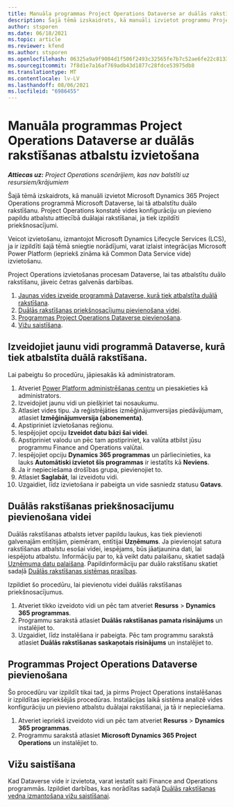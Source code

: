 ```yaml
---
title: Manuāla programmas Project Operations Dataverse ar duālās rakstīšanas atbalstu izvietošana
description: Šajā tēmā izskaidrots, kā manuāli izvietot programmu Project Operations Dataverse, lai tā atbalstītu duālo rakstīšanu.
author: stsporen
ms.date: 06/18/2021
ms.topic: article
ms.reviewer: kfend
ms.author: stsporen
ms.openlocfilehash: 06325a9a9f9084d1f506f2493c32565fe7b7c52ae6fe22c81339b9c1d632e688
ms.sourcegitcommit: 7f8d1e7a16af769adb43d1877c28fdce53975db8
ms.translationtype: MT
ms.contentlocale: lv-LV
ms.lasthandoff: 08/06/2021
ms.locfileid: "6986455"
---
```

# <a name="manually-deploy-the-project-operations-dataverse-app-with-dual-write-support"></a>Manuāla programmas Project Operations Dataverse ar duālās rakstīšanas atbalstu izvietošana

_**Attiecas uz:** Project Operations scenārijiem, kas nav balstīti uz resursiem/krājumiem_

Šajā tēmā izskaidrots, kā manuāli izvietot Microsoft Dynamics 365 Project Operations programmā Microsoft Dataverse, lai tā atbalstītu duālo rakstīšanu. Project Operations konstatē vides konfigurāciju un pievieno papildu atbalstu attiecībā duālajai rakstīšanai, ja tiek izpildīti priekšnosacījumi.

Veicot izvietošanu, izmantojot Microsoft Dynamics Lifecycle Services (LCS), ja ir izpildīti šajā tēmā sniegtie norādījumi, varat izlaist integrācijas Microsoft Power Platform (iepriekš zināma kā Common Data Service vide) izvietošanu.

Project Operations izvietošanas procesam Dataverse, lai tas atbalstītu duālo rakstīšanu, jāveic četras galvenās darbības.

1. [Jaunas vides izveide programmā Dataverse, kurā tiek atbalstīta duālā rakstīšana](#create).
2. [Duālās rakstīšanas priekšnosacījumu pievienošana videi](#prerequisites).
3. [Programmas Project Operations Dataverse pievienošana](#dataverse).
4. [Vižu saistīšana](#link).

## <a name="create-a-new-environment-in-dataverse-that-supports-dual-write"></a><a name="create"></a>Izveidojiet jaunu vidi programmā Dataverse, kurā tiek atbalstīta duālā rakstīšana.

Lai pabeigtu šo procedūru, jāpiesakās kā administratoram.

1. Atveriet [Power Platform administrēšanas centru](https://admin.powerplatform.com) un piesakieties kā administrators.
2. Izveidojiet jaunu vidi un piešķiriet tai nosaukumu.
3. Atlasiet vides tipu. Ja reģistrējāties izmēģinājumversijas piedāvājumam, atlasiet **Izmēģinājumversija (abonementa)**.
4. Apstipriniet izvietošanas reģionu.
5. Iespējojiet opciju **Izveidot datu bāzi šai videi**. 
6. Apstipriniet valodu un pēc tam apstipriniet, ka valūta atbilst jūsu programmu Finance and Operations valūtai.
7. Iespējojiet opciju **Dynamics 365 programmas** un pārliecinieties, ka lauks **Automātiski izvietot šīs programmas** ir iestatīts kā **Neviens**.
8. Ja ir nepieciešama drošības grupa, pievienojiet to.
9. Atlasiet **Saglabāt**, lai izveidotu vidi.
10. Uzgaidiet, līdz izvietošana ir pabeigta un vide sasniedz statusu **Gatavs**.

## <a name="add-dual-write-prerequisites-to-the-environment"></a><a name="prerequisites"></a>Duālās rakstīšanas priekšnosacījumu pievienošana videi

Duālās rakstīšanas atbalsts ietver papildu laukus, kas tiek pievienoti galvenajām entītijām, piemēram, entītijai **Uzņēmums**. Ja pievienojat satura rakstīšanas atbalstu esošai videi, iespējams, būs jāatjaunina dati, lai iespējotu atbalstu. Informāciju par to, kā veikt datu palaišanu, skatiet sadaļā [Uzņēmuma datu palaišana](/dynamics365/fin-ops-core/dev-itpro/data-entities/dual-write/bootstrap-company-data). Papildinformāciju par duālo rakstīšanu skatiet sadaļā [Duālās rakstīšanas sistēmas prasības](/dynamics365/fin-ops-core/dev-itpro/data-entities/dual-write/dual-write-system-req).

Izpildiet šo procedūru, lai pievienotu videi duālās rakstīšanas priekšnosacījumus.

1. Atveriet tikko izveidoto vidi un pēc tam atveriet **Resurss** \> **Dynamics 365 programmas**.
2. Programmu sarakstā atlasiet **Duālās rakstīšanas pamata risinājums** un instalējiet to.
3. Uzgaidiet, līdz instalēšana ir pabeigta. Pēc tam programmu sarakstā atlasiet **Duālās rakstīšanas saskaņotais risinājums** un instalējiet to.

## <a name="add-the-project-operations-dataverse-app"></a><a name="dataverse"></a>Programmas Project Operations Dataverse pievienošana

Šo procedūru var izpildīt tikai tad, ja pirms Project Operations instalēšanas ir izpildītas iepriekšējās procedūras. Instalācijas laikā sistēma analizē vides konfigurāciju un pievieno atbalstu duālajai rakstīšanai, ja tā ir nepieciešama.

1. Atveriet iepriekš izveidoto vidi un pēc tam atveriet **Resurss** \> **Dynamics 365 programmas**.
2. Programmu sarakstā atlasiet **Microsoft Dynamics 365 Project Operations** un instalējiet to.

## <a name="link-your-environments"></a><a name="link"></a>Vižu saistīšana

Kad Dataverse vide ir izvietota, varat iestatīt saiti Finance and Operations programmās. Izpildiet darbības, kas norādītas sadaļā [Duālās rakstīšanas vedņa izmantošana vižu saistīšanai](/dynamics365/fin-ops-core/dev-itpro/data-entities/dual-write/link-your-environment).
